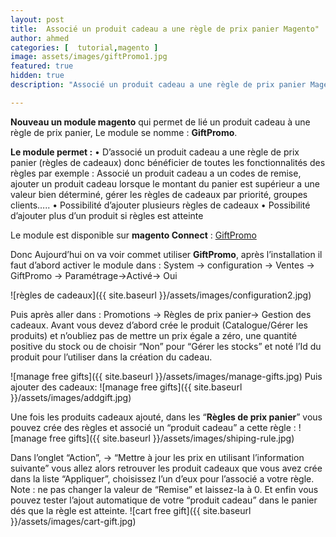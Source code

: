 ```yaml
---
layout: post
title:  Associé un produit cadeau a une règle de prix panier Magento"
author: ahmed
categories: [  tutorial,magento ]
image: assets/images/giftPromo1.jpg
featured: true
hidden: true
description: "Associé un produit cadeau a une règle de prix panier Magento"

---
```


**Nouveau un module magento** qui permet de lié un produit cadeau à une règle de prix panier,
Le module se nomme : **GiftPromo**.



**Le module permet :**
•	D’associé un produit cadeau a une règle de prix panier (règles de cadeaux) donc bénéficier de toutes les fonctionnalités des règles par exemple :
Associé un produit cadeau a un codes de remise, ajouter un produit cadeau lorsque le montant du panier est supérieur a une valeur bien déterminé, gérer les règles de cadeaux par priorité, groupes clients…..
•	Possibilité d’ajouter plusieurs règles de cadeaux
•	Possibilité d’ajouter plus d’un produit si règles est atteinte

Le module est disponible sur **magento Connect** : [GiftPromo](http://www.magentocommerce.com/magento-connect/amahi/extension/6559/s3ibusiness_giftpromo)

 

 

Donc Aujourd’hui on va voir commet utiliser **GiftPromo**, après l’installation il faut d’abord activer le module dans :
System -> configuration -> Ventes -> GiftPromo -> Paramétrage->Activé-> Oui

![règles de cadeaux]({{ site.baseurl }}/assets/images/configuration2.jpg)

Puis après aller dans :
Promotions -> Règles de prix panier-> Gestion des cadeaux.
Avant vous devez d’abord crée le produit (Catalogue/Gérer les produits) et n’oubliez pas de mettre un prix égale a zéro, une quantité positive du stock ou de choisir “Non” pour “Gérer les stocks” et noté l’Id du produit pour l’utiliser dans la création du cadeau.

![manage free gifts]({{ site.baseurl }}/assets/images/manage-gifts.jpg)
Puis ajouter des cadeaux:
![manage free gifts]({{ site.baseurl }}/assets/images/addgift.jpg)

Une fois les produits cadeaux ajouté, dans les “**Règles de prix panier**” vous pouvez crée des règles et associé un “produit cadeau” a cette règle :
![manage free gifts]({{ site.baseurl }}/assets/images/shiping-rule.jpg)

Dans l’onglet “Action”, -> “Mettre à jour les prix en utilisant l’information suivante” vous allez alors retrouver les produit cadeaux que vous avez crée dans la liste “Appliquer”, choisissez l’un d’eux pour l’associé a votre règle.
Note : ne pas changer la valeur de “Remise” et laissez-la à 0.
Et enfin vous pouvez tester l’ajout automatique de votre “produit cadeau” dans le panier dés que la règle est atteinte.
![cart free gift]({{ site.baseurl }}/assets/images/cart-gift.jpg)

